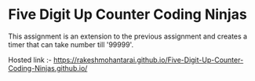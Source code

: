 # Five Digit Up Counter Coding Ninjas
This assignment is an extension to the previous assignment and creates a timer that can take number till '99999'. 

Hosted link :- https://rakeshmohantarai.github.io/Five-Digit-Up-Counter-Coding-Ninjas.github.io/
